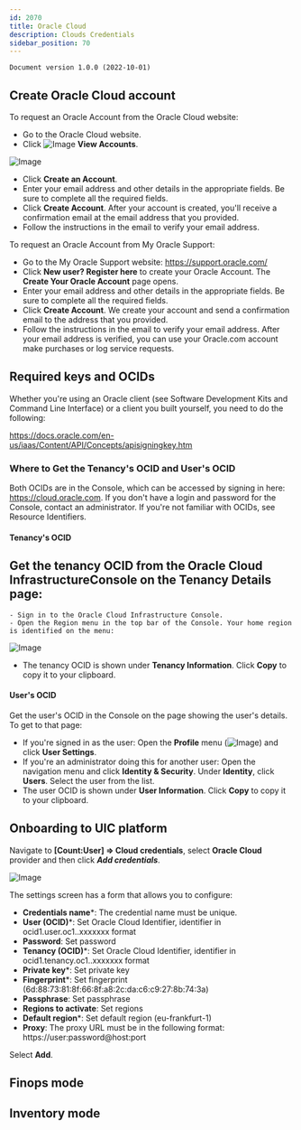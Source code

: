 ```yaml
---
id: 2070
title: Oracle Cloud
description: Clouds Credentials
sidebar_position: 70
---
```


```
Document version 1.0.0 (2022-10-01)
```

## Create Oracle Cloud account

To request an Oracle Account from the Oracle Cloud website:
- Go to the Oracle Cloud website.
- Click ![Image](/img_UIC_Provider_Cred_Settings/oracleimage010.png#bordered) **View Accounts**.

![Image](/img_UIC_Provider_Cred_Settings/oracleimage011.png#bordered)

- Click **Create an Account**.
- Enter your email address and other details in the appropriate fields. Be sure to complete all the required fields.
- Click **Create Account**.
After your account is created, you'll receive a confirmation email at the email address that you provided.
- Follow the instructions in the email to verify your email address.

To request an Oracle Account from My Oracle Support:
- Go to the My Oracle Support website:
https://support.oracle.com/
- Click **New user? Register here** to create your Oracle Account.
The **Create Your Oracle Account** page opens.
- Enter your email address and other details in the appropriate fields. Be sure to complete all the required fields.
- Click **Create Account**. We create your account and send a confirmation email to the address that you provided.
- Follow the instructions in the email to verify your email address.
After your email address is verified, you can use your Oracle.com account make purchases or log service requests.


## Required keys and OCIDs
Whether you're using an Oracle client (see Software Development Kits and Command Line Interface) or a client you built yourself, you need to do the following:

https://docs.oracle.com/en-us/iaas/Content/API/Concepts/apisigningkey.htm

### Where to Get the Tenancy's OCID and User's OCID
Both OCIDs are in the Console, which can be accessed by signing in here: https://cloud.oracle.com. If you don't have a login and password for the Console, 
contact an administrator. If you're not familiar with OCIDs, see Resource Identifiers.
#### Tenancy's OCID
Get the tenancy OCID from the Oracle Cloud InfrastructureConsole on the **Tenancy Details** page:
- 
	- Sign in to the Oracle Cloud Infrastructure Console.
	- Open the Region menu in the top bar of the Console. Your home region is identified on the menu:

![Image](/img_UIC_Provider_Cred_Settings/oracleimage012.png#bordered)

- The tenancy OCID is shown under **Tenancy Information**. Click **Copy** to copy it to your clipboard.

#### User's OCID
Get the user's OCID in the Console on the page showing the user's details. To get to that page:
- If you're signed in as the user:
Open the **Profile** menu (![Image](/img_UIC_Provider_Cred_Settings/oracleimage013.png#bordered)) and click **User Settings**.
- If you're an administrator doing this for another user: Open the navigation menu and click **Identity & Security**. Under **Identity**, click **Users**. Select the user from the list.
- The user OCID is shown under **User Information**. Click **Copy** to copy it to your clipboard.

##  Onboarding to UIC platform
Navigate to **[Count:User] => Cloud credentials**, select **Oracle Cloud** provider and then click ***Add credentials***.

![Image](/img_UIC_Provider_Cred_Settings/oracleimage014.png#bordered)

The settings screen has a form that allows you to configure:

- **Credentials name***: The credential name must be unique.
- **User (OCID)***: Set Oracle Cloud Identifier, identifier in ocid1.user.oc1..xxxxxxx format
- **Password**: Set password
- **Tenancy (OCID)***: Set Oracle Cloud Identifier, identifier in ocid1.tenancy.oc1..xxxxxxx format
- **Private key***: Set private key
- **Fingerprint***: Set fingerprint (6d:88:73:81:8f:66:8f:a8:2c:da:c6:c9:27:8b:74:3a)
- **Passphrase**: Set passphrase
- **Regions to activate**: Set regions
- **Default region***: Set default region (eu-frankfurt-1)
- **Proxy**: The proxy URL must be in the following format: https://user:password@host:port

Select **Add**.

## Finops mode

## Inventory mode